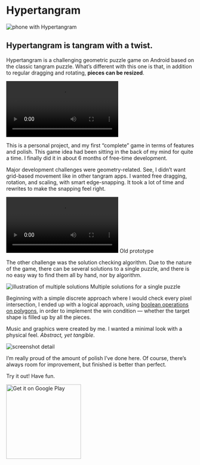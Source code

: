 <!--{
	"template": "work",
	"data": "projects_byid.hypertangram"
}-->


# Hypertangram

<span class="mockup-phone">![phone with Hypertangram](../img/hypertangram_1.png)
<span class="phone-body"></span>
</span>

## Hypertangram is tangram with a twist.

Hypertangram is a challenging geometric puzzle game on Android based on the classic tangram puzzle. What’s different with this one is that, in addition to regular dragging and rotating, **pieces can be resized**.

<p>
	<video autoplay loop>
		<source src="../video/hypertangram_2.webm">
		<source src="../video/hypertangram_2.mp4">
		<a href="../video/hypertangram_2.mp4">Demo video</a>
	</video>
</p>

This is a personal project, and my first “complete” game in terms of features and polish. This game idea had been sitting in the back of my mind for quite a time. I finally did it in about 6 months of free-time development.

Major development challenges were geometry-related. See, I didn’t want grid-based movement like in other tangram apps. I wanted free dragging, rotation, and scaling, with smart edge-snapping. It took a lot of time and rewrites to make the snapping feel right.

<p>
	<video autoplay loop>
		<source src="../video/hypertangram_3.webm">
		<source src="../video/hypertangram_3.mp4">
		<a href="../video/hypertangram_3.mp4">Video of old development version</a>
	</video>
	<span class="caption">Old prototype</span>
</p>

The other challenge was the solution checking algorithm. Due to the nature of the game, there can be several solutions to a single puzzle, and there is no easy way to find them all by hand, nor by algorithm.

![illustration of multiple solutions](../img/ht_solutions.png)
<span class="caption">Multiple solutions for a single puzzle</span>

Beginning with a simple discrete approach where I would check every pixel intersection, I ended up with a logical approach, using [boolean operations on polygons](https://en.wikipedia.org/wiki/Boolean_operations_on_polygons), in order to implement the win condition &mdash; whether the target shape is filled up by all the pieces.

Music and graphics were created by me. I wanted a minimal look with a physical feel. *Abstract, yet tangible*.

![screenshot detail](../img/hypertangram_4.png)

I’m really proud of the amount of polish I’ve done here. Of course, there’s always room for improvement, but finished is better than perfect.

Try it out! Have fun.

<a class="anchor-plain" href="https://play.google.com/store/apps/details?id=com.kalabasagames.hypertangram&pcampaignid=MKT-Other-global-all-co-prtnr-py-PartBadge-Mar2515-1"><img class="media-plain" width="200px" alt="Get it on Google Play" src="https://play.google.com/intl/en_gb/badges/images/generic/en_badge_web_generic.png"/></a>
